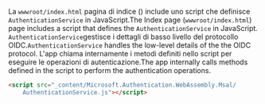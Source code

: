 <span data-ttu-id="0ac98-101">La `wwwroot/index.html` pagina di indice () include uno script che definisce `AuthenticationService` in JavaScript.</span><span class="sxs-lookup"><span data-stu-id="0ac98-101">The Index page (`wwwroot/index.html`) page includes a script that defines the `AuthenticationService` in JavaScript.</span></span> <span data-ttu-id="0ac98-102">`AuthenticationService`gestisce i dettagli di basso livello del protocollo OIDC.</span><span class="sxs-lookup"><span data-stu-id="0ac98-102">`AuthenticationService` handles the low-level details of the the OIDC protocol.</span></span> <span data-ttu-id="0ac98-103">L'app chiama internamente i metodi definiti nello script per eseguire le operazioni di autenticazione.</span><span class="sxs-lookup"><span data-stu-id="0ac98-103">The app internally calls methods defined in the script to perform the authentication operations.</span></span>

```html
<script src="_content/Microsoft.Authentication.WebAssembly.Msal/
    AuthenticationService.js"></script>
```

